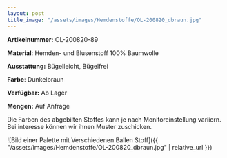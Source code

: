 ```yaml
---
layout: post
title_image: "/assets/images/Hemdenstoffe/OL-200820_dbraun.jpg"
---
```


**Artikelnummer:** OL-200820-89

**Material**: Hemden- und Blusenstoff 100% Baumwolle

**Ausstattung:** Bügelleicht, Bügelfrei

**Farbe**: Dunkelbraun

**Verfügbar:** Ab Lager

**Mengen:** Auf Anfrage

Die Farben des abgebilten Stoffes kann je nach Monitoreinstellung variiern. Bei interesse können wir ihnen Muster zuschicken.


![Bild einer Palette mit Verschiedenen Ballen Stoff]({{ "/assets/images/Hemdenstoffe/OL-200820_dbraun.jpg" | relative_url }})


